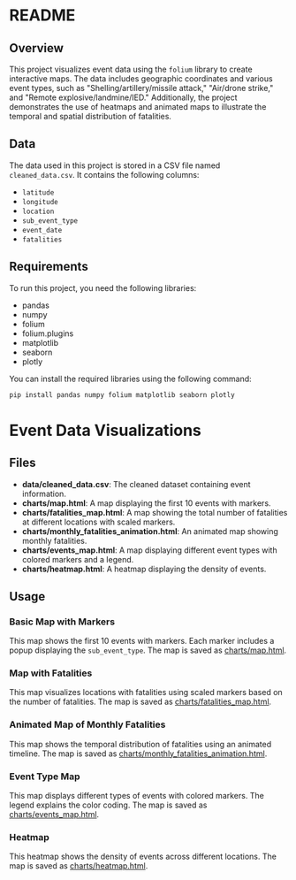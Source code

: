 # README

## Overview

This project visualizes event data using the `folium` library to create interactive maps. The data includes geographic coordinates and various event types, such as "Shelling/artillery/missile attack," "Air/drone strike," and "Remote explosive/landmine/IED." Additionally, the project demonstrates the use of heatmaps and animated maps to illustrate the temporal and spatial distribution of fatalities.

## Data

The data used in this project is stored in a CSV file named `cleaned_data.csv`. It contains the following columns:

- `latitude`
- `longitude`
- `location`
- `sub_event_type`
- `event_date`
- `fatalities`

## Requirements

To run this project, you need the following libraries:

- pandas
- numpy
- folium
- folium.plugins
- matplotlib
- seaborn
- plotly

You can install the required libraries using the following command:

```sh
pip install pandas numpy folium matplotlib seaborn plotly
```

# Event Data Visualizations

## Files

- **data/cleaned_data.csv**: The cleaned dataset containing event information.
- **charts/map.html**: A map displaying the first 10 events with markers.
- **charts/fatalities_map.html**: A map showing the total number of fatalities at different locations with scaled markers.
- **charts/monthly_fatalities_animation.html**: An animated map showing monthly fatalities.
- **charts/events_map.html**: A map displaying different event types with colored markers and a legend.
- **charts/heatmap.html**: A heatmap displaying the density of events.

## Usage

### Basic Map with Markers

This map shows the first 10 events with markers. Each marker includes a popup displaying the `sub_event_type`. The map is saved as [charts/map.html](charts/map.html).

### Map with Fatalities

This map visualizes locations with fatalities using scaled markers based on the number of fatalities. The map is saved as [charts/fatalities_map.html](charts/fatalities_map.html).

### Animated Map of Monthly Fatalities

This map shows the temporal distribution of fatalities using an animated timeline. The map is saved as [charts/monthly_fatalities_animation.html](charts/monthly_fatalities_animation.html).

### Event Type Map

This map displays different types of events with colored markers. The legend explains the color coding. The map is saved as [charts/events_map.html](charts/events_map.html).

### Heatmap

This heatmap shows the density of events across different locations. The map is saved as [charts/heatmap.html](charts/heatmap.html).
